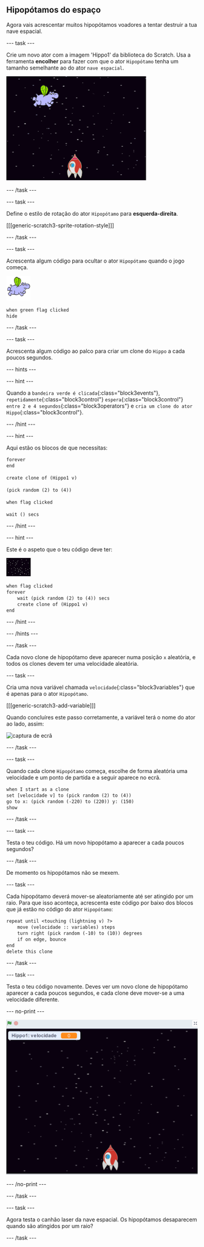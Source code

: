 ## Hipopótamos do espaço

Agora vais acrescentar muitos hipopótamos voadores a tentar destruir a tua nave espacial.

--- task ---

Crie um novo ator com a imagem 'Hippo1' da biblioteca do Scratch. Usa a ferramenta **encolher** para fazer com que o ator `Hipopótamo` tenha um tamanho semelhante ao do ator `nave espacial`.

![captura de ecrã](images/invaders-hippo.png)

--- /task ---

--- task ---

Define o estilo de rotação do ator `Hipopótamo` para **esquerda-direita**.

[[[generic-scratch3-sprite-rotation-style]]]

--- /task ---

--- task ---

Acrescenta algum código para ocultar o ator `Hipopótamo` quando o jogo começa.

![ator Hipopótamo](images/hippo-sprite.png)

```blocks3
when green flag clicked
hide
```

--- /task ---

--- task ---

Acrescenta algum código ao palco para criar um clone do `Hippo` a cada poucos segundos.

--- hints ---

--- hint ---

Quando a `bandeira verde é clicada`{:class="block3events"}, `repetidamente`{:class="block3control"} `espera`{:class="block3control"} `entre 2 e 4 segundos`{:class="block3operators"} e `cria um clone do ator Hippo`{:class="block3control"}.

--- /hint ---

--- hint ---

Aqui estão os blocos de que necessitas:

```blocks3
forever
end

create clone of (Hippo1 v)

(pick random (2) to (4))

when flag clicked

wait () secs
```

--- /hint ---

--- hint ---

Este é o aspeto que o teu código deve ter:

![actor palco](images/stage-sprite.png)

```blocks3
when flag clicked
forever
    wait (pick random (2) to (4)) secs
    create clone of (Hippo1 v)
end
```

--- /hint ---

--- /hints ---

--- /task ---

Cada novo clone de hipopótamo deve aparecer numa posição `x` aleatória, e todos os clones devem ter uma velocidade aleatória.

--- task ---

Cria uma nova variável chamada `velocidade`{:class="block3variables"} que é apenas para o ator `Hipopótamo`.

[[[generic-scratch3-add-variable]]]

Quando concluíres este passo corretamente, a variável terá o nome do ator ao lado, assim:

![captura de ecrã](images/invaders-var-test.png)

--- /task ---

--- task ---

Quando cada clone `Hipopótamo` começa, escolhe de forma aleatória uma velocidade e um ponto de partida e a seguir aparece no ecrã.

```blocks3
when I start as a clone
set [velocidade v] to (pick random (2) to (4))
go to x: (pick random (-220) to (220)) y: (150)
show
```

--- /task ---

--- task ---

Testa o teu código. Há um novo hipopótamo a aparecer a cada poucos segundos?

--- /task ---

De momento os hipopótamos não se mexem.

--- task ---

Cada hipopótamo deverá mover-se aleatoriamente até ser atingido por um raio. Para que isso aconteça, acrescenta este código por baixo dos blocos que já estão no código do ator `Hipopótamo`:

```blocks3
repeat until <touching (lightning v) ?>
    move (velocidade :: variables) steps
    turn right (pick random (-10) to (10)) degrees
    if on edge, bounce
end
delete this clone
```

--- /task ---

--- task ---

Testa o teu código novamente. Deves ver um novo clone de hipopótamo aparecer a cada poucos segundos, e cada clone deve mover-se a uma velocidade diferente.

--- no-print ---

![captura de ecrã](images/hippo-clones.gif)

--- /no-print ---

--- /task ---

--- task ---

Agora testa o canhão laser da nave espacial. Os hipopótamos desaparecem quando são atingidos por um raio?

--- /task ---